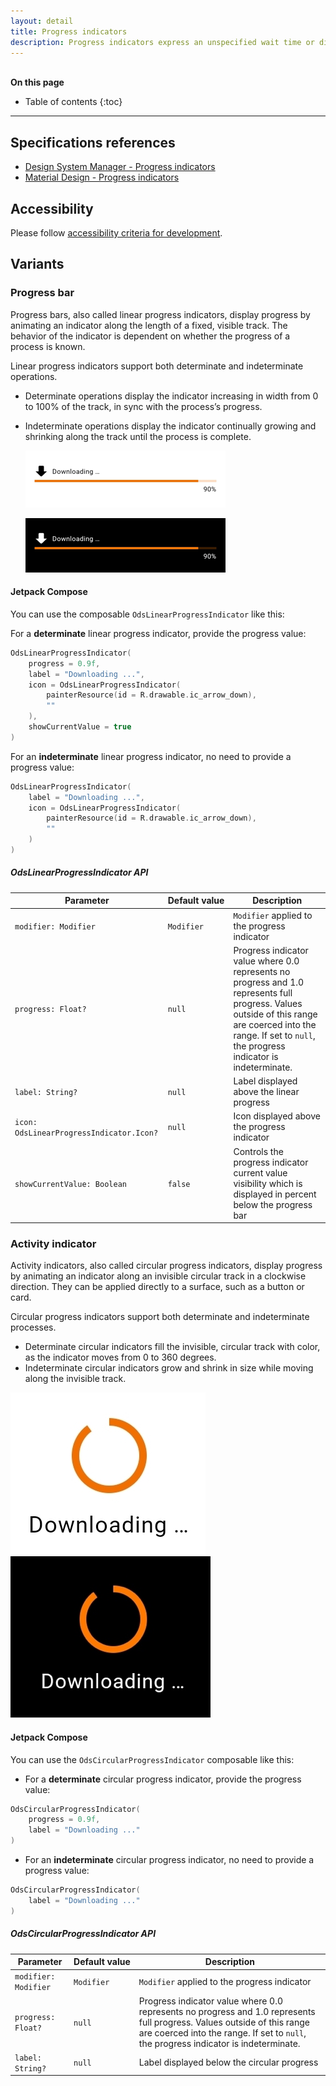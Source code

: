 ```yaml
---
layout: detail
title: Progress indicators
description: Progress indicators express an unspecified wait time or display the length of a process.
---
```


<br>**On this page**

* Table of contents
{:toc}

---

## Specifications references

- [Design System Manager - Progress indicators](https://system.design.orange.com/0c1af118d/p/92aec5-progress-indicators------/b/33faf7)
- [Material Design - Progress indicators](https://material.io/components/progress-indicators/)

## Accessibility

Please follow [accessibility criteria for development](https://a11y-guidelines.orange.com/en/mobile/android/development/).

## Variants

### Progress bar

Progress bars, also called linear progress indicators, display progress by animating an indicator along the length of a fixed,
visible track. The behavior of the indicator is dependent on whether the progress of a process is
known.

Linear progress indicators support both determinate and indeterminate operations.

* Determinate operations display the indicator increasing in width
  from 0 to 100% of the track, in sync with the process’s progress.
* Indeterminate operations display the indicator continually growing
  and shrinking along the track until the process is complete.

  ![Progress bar light](images/progress_linear_light.png)

  ![Progress bar dark](images/progress_linear_dark.png)

#### Jetpack Compose

You can use the composable `OdsLinearProgressIndicator` like this:

For a **determinate** linear progress indicator, provide the progress value:

```kotlin
OdsLinearProgressIndicator(
    progress = 0.9f,
    label = "Downloading ...",
    icon = OdsLinearProgressIndicator(
        painterResource(id = R.drawable.ic_arrow_down),
        ""
    ),
    showCurrentValue = true
)
```

For an **indeterminate** linear progress indicator, no need to provide a progress value:

```kotlin
OdsLinearProgressIndicator(
    label = "Downloading ...",
    icon = OdsLinearProgressIndicator(
        painterResource(id = R.drawable.ic_arrow_down),
        ""
    )
)
```

##### OdsLinearProgressIndicator API

| Parameter                                | Default&nbsp;value | Description                                                                                                                                                                                                     |
|------------------------------------------|--------------------|-----------------------------------------------------------------------------------------------------------------------------------------------------------------------------------------------------------------|
| `modifier: Modifier`                     | `Modifier`         | `Modifier` applied to the progress indicator                                                                                                                                                                    |
| `progress: Float?`                       | `null`             | Progress indicator value where 0.0 represents no progress and 1.0 represents full progress. Values outside of this range are coerced into the range. If set to `null`, the progress indicator is indeterminate. |
| `label: String?`                         | `null`             | Label displayed above the linear progress                                                                                                                                                                       |
| `icon: OdsLinearProgressIndicator.Icon?` | `null`             | Icon displayed above the progress indicator                                                                                                                                                                     |
| `showCurrentValue: Boolean`              | `false`            | Controls the progress indicator current value visibility which is displayed in percent below the progress bar                                                                                                   |

### Activity indicator

Activity indicators, also called circular progress indicators, display progress by animating an indicator along an
invisible circular track in a clockwise direction. They can be applied directly
to a surface, such as a button or card.

Circular progress indicators support both determinate and indeterminate
processes.

* Determinate circular indicators fill the invisible, circular track with
  color, as the indicator moves from 0 to 360 degrees.
* Indeterminate circular indicators grow and shrink in size while moving along
  the invisible track.

![Activity indicator light](images/progress_circular_light.png)  ![Activity indicator dark](images/progress_circular_dark.png)

#### Jetpack Compose

You can use the `OdsCircularProgressIndicator` composable like this:

- For a **determinate** circular progress indicator, provide the progress value:

```kotlin
OdsCircularProgressIndicator(
    progress = 0.9f,
    label = "Downloading ..."
)
```

- For an **indeterminate** circular progress indicator, no need to provide a progress value:

```kotlin
OdsCircularProgressIndicator(
    label = "Downloading ..."
)
```

##### OdsCircularProgressIndicator API

| Parameter            | Default&nbsp;value | Description                                                                                                                                                                                                     |
|----------------------|--------------------|-----------------------------------------------------------------------------------------------------------------------------------------------------------------------------------------------------------------|
| `modifier: Modifier` | `Modifier`         | `Modifier` applied to the progress indicator                                                                                                                                                                    |
| `progress: Float?`   | `null`             | Progress indicator value where 0.0 represents no progress and 1.0 represents full progress. Values outside of this range are coerced into the range. If set to `null`, the progress indicator is indeterminate. |
| `label: String?`     | `null`             | Label displayed below the circular progress                                                                                                                                                                     |

